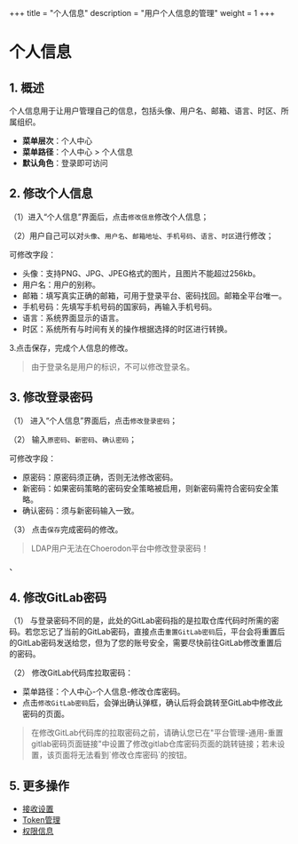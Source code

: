 ﻿+++
title = "个人信息"
description = "用户个人信息的管理"
weight = 1
+++

# 个人信息

## 1. 概述

个人信息用于让用户管理自己的信息，包括头像、用户名、邮箱、语言、时区、所属组织。

  - **菜单层次**：个人中心
  - **菜单路径**：个人中心 > 个人信息
  - **默认角色**：登录即可访问

## 2. 修改个人信息 

（1）进入“个人信息”界面后，点击`修改信息`修改个人信息；

（2）用户自己可以对`头像`、`用户名`、`邮箱地址`、`手机号码`、`语言`、`时区`进行修改；

可修改字段：

- 头像：支持PNG、JPG、JPEG格式的图片，且图片不能超过256kb。
- 用户名：用户的别称。
- 邮箱：填写真实正确的邮箱，可用于登录平台、密码找回。邮箱全平台唯一。
- 手机号码：先填写手机号码的国家码，再输入手机号码。
- 语言：系统界面显示的语言。
- 时区：系统所有与时间有关的操作根据选择的时区进行转换。

3.点击保存，完成个人信息的修改。

<blockquote class="note">
         由于登录名是用户的标识，不可以修改登录名。
      </blockquote>

## 3. 修改登录密码

（1） 进入“个人信息”界面后，点击`修改登录密码`；

（2） 输入`原密码`、`新密码`、`确认密码`；

可修改字段：

- 原密码：原密码须正确，否则无法修改密码。
- 新密码：如果密码策略的密码安全策略被启用，则新密码需符合密码安全策略。
- 确认密码：须与新密码输入一致。

（3） 点击`保存`完成密码的修改。  

<blockquote class="warning">
         LDAP用户无法在Choerodon平台中修改登录密码！
      </blockquote>  

、
## 4. 修改GitLab密码
（1） 与登录密码不同的是，此处的GitLab密码指的是拉取仓库代码时所需的密码。若您忘记了当前的GitLab密码，直接点击`重置GitLab密码`后，平台会将重置后的GitLab密码发送给您，但为了您的账号安全，需要尽快前往GitLab修改重置后的密码。

（2） 修改GitLab代码库拉取密码：  

- 菜单路径：个人中心-个人信息-修改仓库密码。
- 点击`修改GitLab密码`后，会弹出确认弹框，确认后将会跳转至GitLab中修改此密码的页面。  

<blockquote class="warning"> 
在修改GitLab代码库的拉取密码之前，请确认您已在"平台管理-通用-重置gitlab密码页面链接"中设置了修改gitlab仓库密码页面的跳转链接；若未设置，该页面将无法看到`修改仓库密码`的按钮。

</blockquote>


## 5. 更多操作

- [接收设置](../notify_setting)
- [Token管理](../token)
- [权限信息](../role-info)
